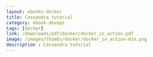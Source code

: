 ```yaml
---
layout: ebooks-docker
title: Cassandra tutorial
category: ebook-devops
tags: [docker]
link: /downloads/pdf/docker/docker_in_action.pdf 
image: /images/thumbs/docker/docker_in_action-min.png
description : Cassandra tutorial 
---
```












